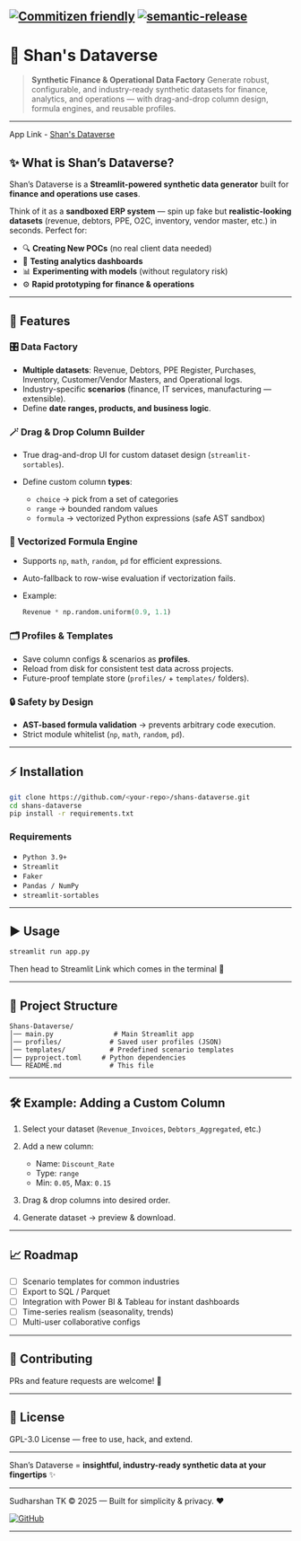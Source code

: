 [![Commitizen friendly](https://img.shields.io/badge/commitizen-friendly-brightgreen.svg)](http://commitizen.github.io/cz-cli/) [![semantic-release](https://img.shields.io/badge/%20%20%F0%9F%93%A6%F0%9F%9A%80-semantic--release-e10079.svg)](https://github.com/semantic-release/semantic-release)
---

# 🌌 Shan's Dataverse


> **Synthetic Finance & Operational Data Factory**
> Generate robust, configurable, and industry-ready synthetic datasets for finance, analytics, and operations — with drag-and-drop column design, formula engines, and reusable profiles.

---
App Link - [Shan's Dataverse](https://github.com/tks18/shans-dataverse)

## ✨ What is Shan’s Dataverse?

Shan’s Dataverse is a **Streamlit-powered synthetic data generator** built for **finance and operations use cases**.

Think of it as a **sandboxed ERP system** — spin up fake but **realistic-looking datasets** (revenue, debtors, PPE, O2C, inventory, vendor master, etc.) in seconds.
Perfect for:

* 🔍 **Creating New POCs** (no real client data needed)
* 🧪 **Testing analytics dashboards**
* 📊 **Experimenting with models** (without regulatory risk)
* ⚙️ **Rapid prototyping for finance & operations**

---

## 🚀 Features

### 🎛️ Data Factory

* **Multiple datasets**: Revenue, Debtors, PPE Register, Purchases, Inventory, Customer/Vendor Masters, and Operational logs.
* Industry-specific **scenarios** (finance, IT services, manufacturing — extensible).
* Define **date ranges, products, and business logic**.

### 🪄 Drag & Drop Column Builder

* True drag-and-drop UI for custom dataset design (`streamlit-sortables`).
* Define custom column **types**:

  * `choice` → pick from a set of categories
  * `range` → bounded random values
  * `formula` → vectorized Python expressions (safe AST sandbox)

### 🔢 Vectorized Formula Engine

* Supports `np`, `math`, `random`, `pd` for efficient expressions.
* Auto-fallback to row-wise evaluation if vectorization fails.
* Example:

  ```python
  Revenue * np.random.uniform(0.9, 1.1)
  ```

### 🗂️ Profiles & Templates

* Save column configs & scenarios as **profiles**.
* Reload from disk for consistent test data across projects.
* Future-proof template store (`profiles/` + `templates/` folders).

### 🔒 Safety by Design

* **AST-based formula validation** → prevents arbitrary code execution.
* Strict module whitelist (`np`, `math`, `random`, `pd`).

---

## ⚡ Installation

```bash
git clone https://github.com/<your-repo>/shans-dataverse.git
cd shans-dataverse
pip install -r requirements.txt
```

### Requirements

* `Python 3.9+`
* `Streamlit`
* `Faker`
* `Pandas / NumPy`
* `streamlit-sortables`

---

## ▶️ Usage

```bash
streamlit run app.py
```

Then head to Streamlit Link which comes in the terminal 🚀

---

## 📂 Project Structure

```
Shans-Dataverse/
│── main.py               # Main Streamlit app
│── profiles/            # Saved user profiles (JSON)
│── templates/           # Predefined scenario templates
│── pyproject.toml     # Python dependencies
└── README.md            # This file
```

---

## 🛠️ Example: Adding a Custom Column

1. Select your dataset (`Revenue_Invoices`, `Debtors_Aggregated`, etc.)
2. Add a new column:

   * Name: `Discount_Rate`
   * Type: `range`
   * Min: `0.05`, Max: `0.15`
3. Drag & drop columns into desired order.
4. Generate dataset → preview & download.

---

## 📈 Roadmap

* [ ] Scenario templates for common industries
* [ ] Export to SQL / Parquet
* [ ] Integration with Power BI & Tableau for instant dashboards
* [ ] Time-series realism (seasonality, trends)
* [ ] Multi-user collaborative configs

---

## 🤝 Contributing

PRs and feature requests are welcome! 🚀

---

## 📜 License

GPL-3.0 License — free to use, hack, and extend.

---

Shan’s Dataverse = **insightful, industry-ready synthetic data at your fingertips** ✨

---

Sudharshan TK © 2025 — Built for simplicity & privacy. ❤️

[![GitHub](https://img.shields.io/badge/GitHub-100000?style=for-the-badge&logo=github&logoColor=white)](https://github.com/tks18/streamlit-synthetic-data)

---
